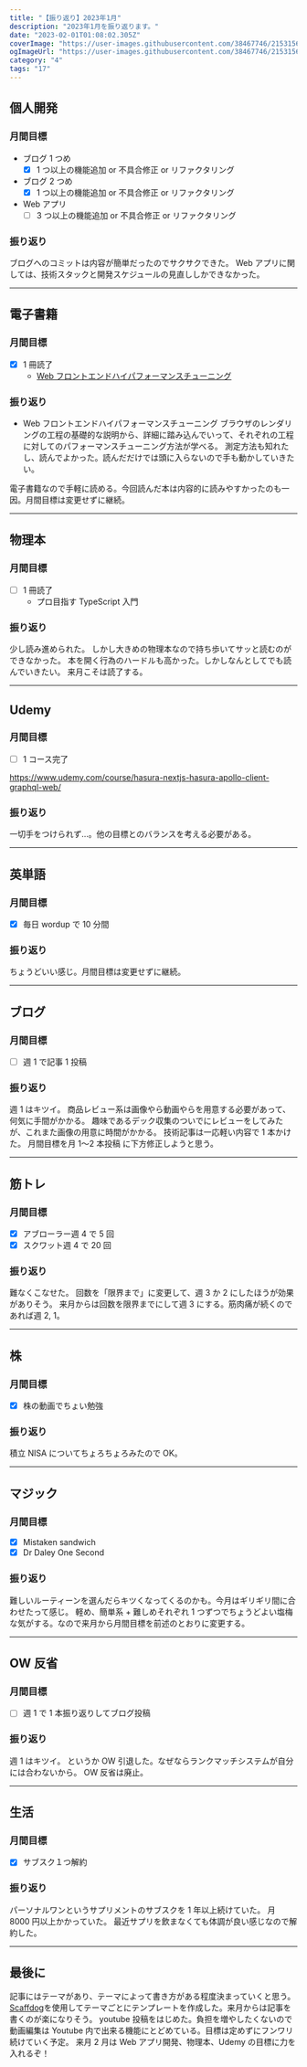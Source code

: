 ```yaml
---
title: "【振り返り】2023年1月"
description: "2023年1月を振り返ります。"
date: "2023-02-01T01:08:02.305Z"
coverImage: "https://user-images.githubusercontent.com/38467746/215315699-955ccad6-00fb-45a9-871e-3de3ff00d8c5.jpeg"
ogImageUrl: "https://user-images.githubusercontent.com/38467746/215315699-955ccad6-00fb-45a9-871e-3de3ff00d8c5.jpeg"
category: "4"
tags: "17"
---
```


## **個人開発**

### 月間目標

- ブログ 1 つめ
  - [x] 1 つ以上の機能追加 or 不具合修正 or リファクタリング
- ブログ 2 つめ
  - [x] 1 つ以上の機能追加 or 不具合修正 or リファクタリング
- Web アプリ
  - [ ] 3 つ以上の機能追加 or 不具合修正 or リファクタリング

### 振り返り

ブログへのコミットは内容が簡単だったのでサクサクできた。
Web アプリに関しては、技術スタックと開発スケジュールの見直ししかできなかった。

---

## **電子書籍**

### 月間目標

- [x] 1 冊読了
  - [Web フロントエンドハイパフォーマンスチューニング](https://book.dmm.com/product/742486/k665aghrs00262/)

### 振り返り

- Web フロントエンドハイパフォーマンスチューニング
  ブラウザのレンダリングの工程の基礎的な説明から、詳細に踏み込んでいって、それぞれの工程に対してのパフォーマンスチューニング方法が学べる。
  測定方法も知れたし、読んでよかった。読んだだけでは頭に入らないので手も動かしていきたい。

電子書籍なので手軽に読める。今回読んだ本は内容的に読みやすかったのも一因。月間目標は変更せずに継続。

---

## **物理本**

### 月間目標

- [ ] 1 冊読了
  - プロ目指す TypeScript 入門

### 振り返り

少し読み進められた。
しかし大きめの物理本なので持ち歩いてサッと読むのができなかった。
本を開く行為のハードルも高かった。しかしなんとしてでも読んでいきたい。
来月こそは読了する。

---

## **Udemy**

### 月間目標

- [ ] 1 コース完了

https://www.udemy.com/course/hasura-nextjs-hasura-apollo-client-graphql-web/

### 振り返り

一切手をつけられず…。他の目標とのバランスを考える必要がある。

---

## **英単語**

### 月間目標

- [x] 毎日 wordup で 10 分間

### 振り返り

ちょうどいい感じ。月間目標は変更せずに継続。

---

## **ブログ**

### 月間目標

- [ ] 週 1 で記事 1 投稿

### 振り返り

週 1 はキツイ。
商品レビュー系は画像やら動画やらを用意する必要があって、何気に手間がかかる。
趣味であるデック収集のついでにレビューをしてみたが、これまた画像の用意に時間がかかる。
技術記事は一応軽い内容で 1 本かけた。
月間目標を月 1〜2 本投稿 に下方修正しようと思う。

---

## **筋トレ**

### 月間目標

- [x] アブローラー週 4 で 5 回
- [x] スクワット週 4 で 20 回

### 振り返り

難なくこなせた。
回数を「限界まで」に変更して、週 3 か 2 にしたほうが効果がありそう。
来月からは回数を限界までにして週 3 にする。筋肉痛が続くのであれば週 2, 1。

---

## **株**

### 月間目標

- [x] 株の動画でちょい勉強

### 振り返り

積立 NISA についてちょろちょろみたので OK。

---

## **マジック**

### 月間目標

- [x] Mistaken sandwich
- [x] Dr Daley One Second

### 振り返り

難しいルーティーンを選んだらキツくなってくるのかも。今月はギリギリ間に合わせたって感じ。
軽め、簡単系 + 難しめそれぞれ 1 つずつでちょうどよい塩梅な気がする。なので来月から月間目標を前述のとおりに変更する。

---

## **OW 反省**

### 月間目標

- [ ] 週 1 で 1 本振り返りしてブログ投稿

### 振り返り

週 1 はキツイ。
というか OW 引退した。なぜならランクマッチシステムが自分には合わないから。
OW 反省は廃止。

---

## **生活**

### 月間目標

- [x] サブスク１つ解約

### 振り返り

パーソナルワンというサプリメントのサブスクを 1 年以上続けていた。
月 8000 円以上かかっていた。
最近サプリを飲まなくても体調が良い感じなので解約した。

---

## **最後に**

記事にはテーマがあり、テーマによって書き方がある程度決まっていくと思う。
[Scaffdog](https://scaff.dog/)を使用してテーマごとにテンプレートを作成した。来月からは記事を書くのが楽になりそう。
youtube 投稿をはじめた。負担を増やしたくないので動画編集は Youtube 内で出来る機能にとどめている。目標は定めずにフンワリ続けていく予定。
来月 2 月は Web アプリ開発、物理本、Udemy の目標に力を入れるぞ！
